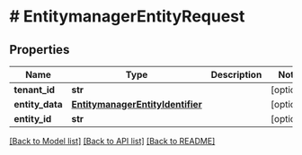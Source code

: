 # # EntitymanagerEntityRequest


## Properties 


Name | Type | Description | Notes
------------ | ------------- | ------------- | -------------
**tenant_id**| **str** |   | [optional]
**entity_data**| [**EntitymanagerEntityIdentifier**](EntitymanagerEntityIdentifier.md) |   | [optional]
**entity_id**| **str** |   | [optional]


[[Back to Model list]](../../README.md#models) [[Back to API list]](../../README.md#endpoints) [[Back to README]](../../README.md)

